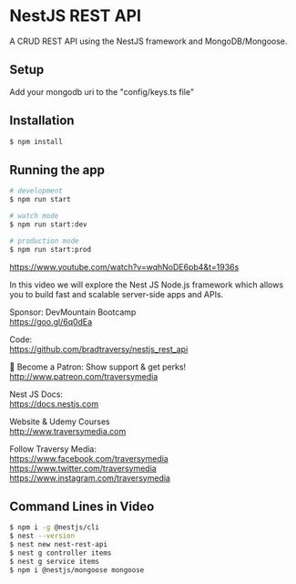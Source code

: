# NestJS REST API

A CRUD REST API using the NestJS framework and MongoDB/Mongoose.

## Setup

Add your mongodb uri to the "config/keys.ts file"

## Installation

```bash
$ npm install
```

## Running the app

```bash
# development
$ npm run start

# watch mode
$ npm run start:dev

# production mode
$ npm run start:prod
```

https://www.youtube.com/watch?v=wqhNoDE6pb4&t=1936s

In this video we will explore the Nest JS Node.js framework which allows you to build fast and scalable server-side apps and APIs.

Sponsor: DevMountain Bootcamp\
https://goo.gl/6q0dEa

Code:\
https://github.com/bradtraversy/nestjs_rest_api

💖 Become a Patron: Show support & get perks!\
http://www.patreon.com/traversymedia

Nest JS Docs:\
https://docs.nestjs.com

Website & Udemy Courses\
http://www.traversymedia.com

Follow Traversy Media:\
https://www.facebook.com/traversymedia \
https://www.twitter.com/traversymedia \
https://www.instagram.com/traversymedia

## Command Lines in Video

```bash
$ npm i -g @nestjs/cli
$ nest --version
$ nest new nest-rest-api
$ nest g controller items
$ nest g service items
$ npm i @nestjs/mongoose mongoose
```
